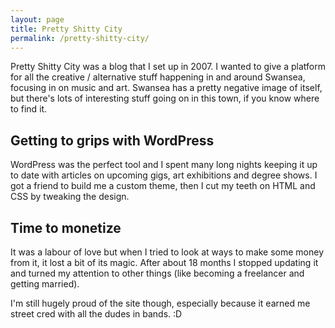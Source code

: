 ```yaml
---
layout: page
title: Pretty Shitty City
permalink: /pretty-shitty-city/
---
```


Pretty Shitty City was a blog that I set up in 2007. I wanted to give a platform for all the creative / alternative stuff happening in and around Swansea, focusing in on music and art. Swansea has a pretty negative image of itself, but there's lots of interesting stuff going on in this town, if you know where to find it.

## Getting to grips with WordPress

WordPress was the perfect tool and I spent many long nights keeping it up to date with articles on upcoming gigs, art exhibitions and degree shows. I got a friend to build me a custom theme, then I cut my teeth on HTML and CSS by tweaking the design.

## Time to monetize

It was a labour of love but when I tried to look at ways to make some money from it, it lost a bit of its magic. After about 18 months I stopped updating it and turned my attention to other things (like becoming a freelancer and getting married).

I'm still hugely proud of the site though, especially because it earned me street cred with all the dudes in bands. :D